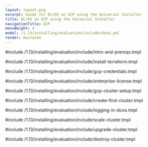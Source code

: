 ```yaml
---
layout: layout.pug
excerpt: Guide for DC/OS on GCP using the Universal Installer
title: DC/OS on GCP using the Universal Installer
navigationTitle: GCP
menuWeight: 4
model: /1.13/installing/evaluation/include/data.yml
render: mustache
---
```


#include /1.13/installing/evaluation/include/intro-and-prereqs.tmpl

#include /1.13/installing/evaluation/include/install-terraform.tmpl

#include /1.13/installing/evaluation/include/gcp-credentials.tmpl

#include /1.13/installing/evaluation/include/enterprise-license.tmpl

#include /1.13/installing/evaluation/include/gcp-cluster-setup.tmpl

#include /1.13/installing/evaluation/include/create-first-cluster.tmpl

#include /1.13/installing/evaluation/include/logging-in-dcos.tmpl

#include /1.13/installing/evaluation/include/scale-cluster.tmpl

#include /1.13/installing/evaluation/include/upgrade-cluster.tmpl

#include /1.13/installing/evaluation/include/destroy-cluster.tmpl

